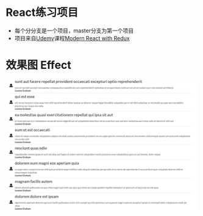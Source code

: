 # React练习项目
+ 每个分分支是一个项目，master分支为第一个项目
+ 项目来自[Udemy](https://www.udemy.com/)课程[Modern React with Redux](https://www.udemy.com/react-redux/learn/lecture/12531346#overview)
# 效果图 Effect
![image](https://github.com/LeeJiangWei/React-practice/blob/master/foo.png)
